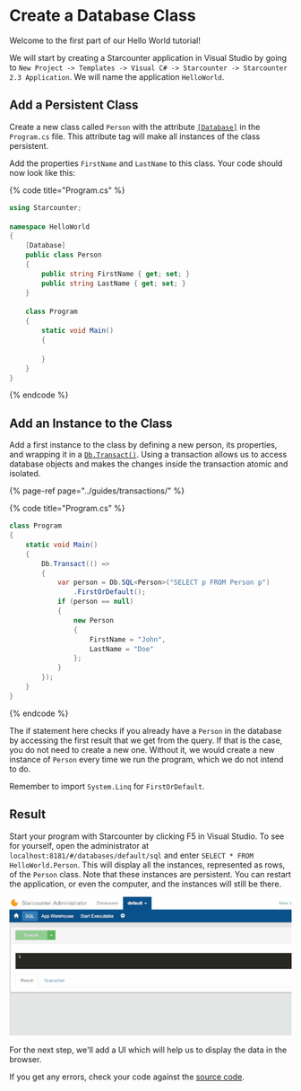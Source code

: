 # Create a Database Class

Welcome to the first part of our Hello World tutorial!

We will start by creating a Starcounter application in Visual Studio by going to `New Project -> Templates -> Visual C# -> Starcounter -> Starcounter 2.3 Application`. We will name the application `HelloWorld`.

## Add a Persistent Class

Create a new class called `Person` with the attribute [`[Database]`](../guides/database/database-classes.md) in the `Program.cs` file. This attribute tag will make all instances of the class persistent.

Add the properties `FirstName` and `LastName` to this class. Your code should now look like this:

{% code title="Program.cs" %}
```csharp
using Starcounter;

namespace HelloWorld
{
    [Database]
    public class Person
    {
        public string FirstName { get; set; }
        public string LastName { get; set; }
    }

    class Program
    {
        static void Main()
        {

        }
    }
}
```
{% endcode %}

## Add an Instance to the Class

Add a first instance to the class by defining a new person, its properties, and wrapping it in a [`Db.Transact()`](../guides/transactions/using-transactions.md#dbtransact). Using a transaction allows us to access database objects and makes the changes inside the transaction atomic and isolated.

{% page-ref page="../guides/transactions/" %}

{% code title="Program.cs" %}
```csharp
class Program
{
    static void Main()
    {
        Db.Transact(() =>
        {
            var person = Db.SQL<Person>("SELECT p FROM Person p")
                .FirstOrDefault();
            if (person == null)
            {
                new Person
                {
                    FirstName = "John",
                    LastName = "Doe"
                };
            }
        });
    }
}
```
{% endcode %}

The if statement here checks if you already have a `Person` in the database by accessing the first result that we get from the query. If that is the case, you do not need to create a new one. Without it, we would create a new instance of `Person` every time we run the program, which we do not intend to do.

Remember to import `System.Linq` for `FirstOrDefault`.

## Result

Start your program with Starcounter by clicking F5 in Visual Studio. To see for yourself, open the administrator at `localhost:8181/#/databases/default/sql` and enter `SELECT * FROM HelloWorld.Person`. This will display all the instances, represented as rows, of the `Person` class. Note that these instances are persistent. You can restart the application, or even the computer, and the instances will still be there.

![](../.gitbook/assets/part1resized.gif)

For the next step, we'll add a UI which will help us to display the data in the browser.

If you get any errors, check your code against the [source code](https://github.com/Starcounter/HelloWorld/commit/4c91c301444dc074172851df7d4153ad9b5869c1).

